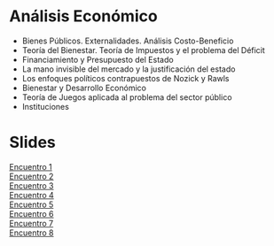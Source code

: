 # Análisis Económico

* Bienes Públicos. Externalidades. Análisis Costo-Beneficio
* Teoría del Bienestar. Teoría de Impuestos y el problema del Déficit
* Financiamiento y Presupuesto del Estado
* La mano invisible del mercado y la justificación del estado
* Los enfoques políticos contrapuestos de Nozick y Rawls
* Bienestar y Desarrollo Económico
* Teoría de Juegos aplicada al problema del sector público
* Instituciones

# Slides
[Encuentro 1](https://docs.google.com/presentation/d/1K1VE8EYizzufOdLAl5ksq9t0BU3rLlQIUJExHNEM69M/edit?usp=sharing)  
[Encuentro 2]()  
[Encuentro 3]()  
[Encuentro 4](https://docs.google.com/presentation/d/1jwQCqrn-0btxhs5hYX3xHCvdizQaWiSoL2wnL2X_7ZI/edit?usp=sharing)  
[Encuentro 5]()  
[Encuentro 6]()  
[Encuentro 7]()  
[Encuentro 8]()  
